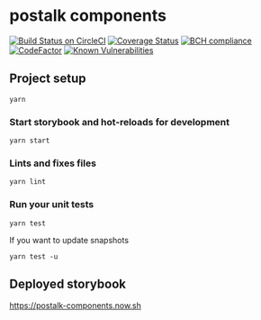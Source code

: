 # postalk components

[![Build Status on CircleCI](https://circleci.com/gh/postalk/components.svg?style=shield)](https://circleci.com/gh/postalk/components)
[![Coverage Status](https://coveralls.io/repos/github/postalk/components/badge.svg?branch=master)](https://coveralls.io/github/postalk/components?branch=master)
[![BCH compliance](https://bettercodehub.com/edge/badge/postalk/components)](https://bettercodehub.com/results/postalk/components)
[![CodeFactor](https://www.codefactor.io/repository/github/postalk/components/badge)](https://www.codefactor.io/repository/github/postalk/components)
[![Known Vulnerabilities](https://snyk.io/test/github/postalk/components/badge.svg?targetFile=package.json)](https://snyk.io/test/github/postalk/components?targetFile=package.json)

## Project setup

```
yarn
```

### Start storybook and hot-reloads for development

```
yarn start
```

### Lints and fixes files

```
yarn lint
```

### Run your unit tests

```
yarn test
```

If you want to update snapshots

```
yarn test -u
```

## Deployed storybook

https://postalk-components.now.sh

